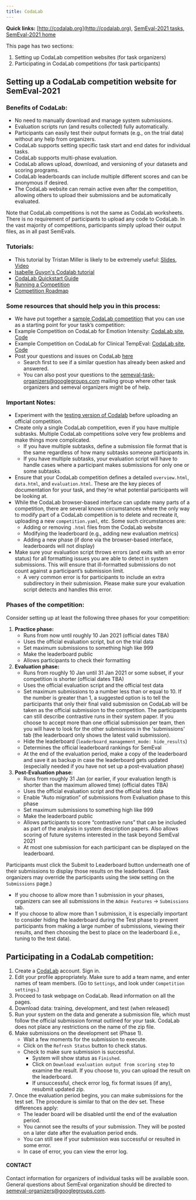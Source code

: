 ```yaml
---
title: CodaLab
---
```


**Quick links:** [http://codalab.org](http://codalab.org), [SemEval-2021 tasks](https://semeval.github.io/SemEval2021/tasks), [SemEval-2021 home](https://semeval.github.io/SemEval2021)

This page has two sections:
1. Setting up CodaLab competition websites (for task organizers)
2. Participating in CodaLab competitions (for task participants)

## Setting up a CodaLab competition website for SemEval-2021 

### Benefits of CodaLab:
 - No need to manually download and manage system submissions.
 - Evaluation scripts run (and results collected) fully automatically.
 - Participants can easily test their output formats (e.g., on the trial data) without any help from organizers.
 - CodaLab supports setting specific task start and end dates for individual tasks.
 - CodaLab supports multi-phase evaluation.
 - CodaLab allows upload, download, and versioning of your datasets and scoring programs.
 - CodaLab leaderboards can include multiple different scores and can be anonymous if desired.
 - The CodaLab website can remain active even after the competition, allowing others to upload their submissions and be automatically evaluated.

Note that CodaLab competitions is not the same as CodaLab worksheets. There is no requirement of participants to upload any code to CodaLab. In the vast majority of competitions, participants simply upload their output files, as in all past SemEvals.

### Tutorials:
 - This tutorial by Tristan Miller is likely to be extremely useful: [Slides](https://www.hse.ru/data/2017/05/31/1171931089/CodaLabCompetitions.pdf), [Video](https://www.youtube.com/watch?v=Ptx93cSBdNY)
 - [Isabelle Guyon's Codalab tutorial](https://www.youtube.com/watch?v=mU1yEEMrMvY)
 - [CodaLab Quickstart Guide](https://github.com/codalab/codalab-worksheets/wiki/Quickstart)
 - [Running a Competition](https://github.com/codalab/codalab-competitions/wiki/User_Running-a-Competition)
 - [Competition Roadmap](https://github.com/codalab/codalab-competitions/wiki/User_Competition-Roadmap)

### Some resources that should help you in this process:
 - We have put together a [sample CodaLab competition](https://github.com/bethard/semeval-codalab) that you can use as a starting point for your task’s competition: 
 - Example Competition on CodaLab for Emotion Intensity: [CodaLab site](https://competitions.codalab.org/competitions/16380), [Code](https://github.com/felipebravom/EmoInt/tree/master/codalab)
 - Example Competition on CodaLab for Clinical TempEval: [CodaLab site](https://competitions.codalab.org/competitions/15621), [Code](https://github.com/bethard/clinical-tempeval)
 - Post your questions and issues on CodaLab [here](https://github.com/codalab/codalab-competitions/issues)
   - Search first to see if a similar question has already been asked and answered.
   - You can also post your questions to the semeval-task-organizers@googlegroups.com mailing group where other task organizers and semeval organizers might be of help.

### Important Notes:
 - Experiment with the [testing version of Codalab](https://competitions-test.codalab.org/) before uploading an official competition.
 - Create only a single CodaLab competition, even if you have multiple subtasks. Multiple CodaLab competitions solve very few problems and make things more complicated.
   - If you have multiple subtasks, define a submission file format that is the same regardless of how many subtasks someone participants in.
   - If you have multiple subtasks, your evaluation script will have to handle cases where a participant makes submissions for only one or some subtasks.
 - Ensure that your CodaLab competition defines a detailed `overview.html`, `data.html`, and `evaluation.html`. These are the key pieces of documentation for your task, and they're what potential participants will be looking at.
 - While the CodaLab browser-based interface can update many parts of a competition, there are several known circumstances where the only way to modify part of a CodaLab competition is to delete and recreate it, uploading a new `competition.yaml`, etc. Some such circumstances are:
   - Adding or removing `.html` files from the CodaLab website
   - Modifying the leaderboard (e.g., adding new evaluation metrics)
   - Adding a new phase (if done via the browser-based interface, leaderboards will not display)
 - Make sure your evaluation script throws errors (and exits with an error status) for all formatting issues you are able to detect in system submissions. This will ensure that ill-formatted submissions do not count against a participant’s submission limit.
   - A very common error is for participants to include an extra subdirectory in their submission. Please make sure your evaluation script detects and handles this error.
 
### Phases of the competition:

Consider setting up at least the following three phases for your competition:
1. **Practice phase:**
   - Runs from now until roughly 10 Jan 2021 (official dates TBA)
   - Uses the official evaluation script, but on the trial data
   - Set maximum submissions to something high like 999
   - Make the leaderboard public
   - Allows participants to check their formatting
2. **Evaluation phase:**
   - Runs from roughly 10 Jan until 31 Jan 2021 or some subset, if your competition is shorter (official dates TBA)
   - Uses the official evaluation script and the official test data
   - Set maximum submissions to a number less than or equal to 10. If the number is greater than 1, a suggested option is to tell the participants that only their final valid submission on CodaLab will be taken as the official submission to the competition. The participants can still describe contrastive runs in their system paper. If you choose to accept more than one official submission per team, then you will have to look for the other submissions in the 'submissions' tab (the leaderboard only shows the latest valid submission).
   - Hide the leaderboard (`leaderboard_management_mode: hide_results`)
   - Determines the official leaderboard rankings for SemEval
   - At the end of the evaluation period, make a copy of the leaderboard and save it as backup in case the leaderboard gets updated (especially needed if you have not set up a post-evaluation phase)
3. **Post-Evaluation phase:**
   - Runs from roughly 31 Jan (or earlier, if your evaluation length is shorter than the maximum allowed time) (official dates TBA)
   - Uses the official evaluation script and the official test data
   - Enable “Auto migration” of submissions from Evaluation phase to this phase
   - Set maximum submissions to something high like 999
   - Make the leaderboard public
   - Allows participants to score “contrastive runs” that can be included as part of the analysis in system description papers. Also allows scoring of future systems interested in the task beyond SemEval 2021
   - At most one submission for each participant can be displayed on the leaderboard.

Participants must click the Submit to Leaderboard button underneath one of their submissions to display those results on the leaderboard. (Task organizers may override the participants using the `SHOW` setting on the `Submissions` page.)
- If you choose to allow more than 1 submission in your phases, organizers can see all submissions in the `Admin Features` -> `Submissions` tab.
- If you choose to allow more than 1 submission, it is especially important to consider hiding the leaderboard during the Test phase to prevent participants from making a large number of submissions, viewing their results, and then choosing the best to place on the leaderboard (i.e., tuning to the test data).

## Participating in a CodaLab competition:
1. Create a [CodaLab](https://competitions.codalab.org/) account. Sign in.
2. Edit your profile appropriately. Make sure to add a team name, and enter names of team members. (Go to `Settings`, and look under `Competition settings`.)
3. Proceed to task webpage on CodaLab. Read information on all the pages.
4. Download data: training, development, and test (when released)
5. Run your system on the data and generate a submission file, which must follow the official submission format outlined for your task. CodaLab does not place any restrictions on the name of the zip file.
6. Make submissions on the development set (Phase 1).
   - Wait a few moments for the submission to execute.
   - Click on the `Refresh Status` button to check status.
   - Check to make sure submission is successful.
     - System will show status as `Finished`.
     - Click on `Download evaluation output from scoring step` to examine the result. If you choose to, you can upload the result on the leaderboard.
     - If unsuccessful, check error log, fix format issues (if any), resubmit updated zip.
7. Once the evaluation period begins, you can make submissions for the test set. The procedure is similar to that on the dev set. These differences apply:
   - The leader board will be disabled until the end of the evaluation period.
   - You cannot see the results of your submission. They will be posted on a later date after the evaluation period ends.
   - You can still see if your submission was successful or resulted in some error.
   - In case of error, you can view the error log.



#### CONTACT
Contact information for organizers of individual tasks will be available soon. General questions about SemEval organization should be directed to <semeval-organizers@googlegroups.com>.